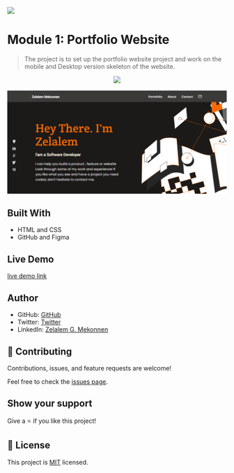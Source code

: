 ![](https://img.shields.io/badge/Microverse-blueviolet)

# Module 1: Portfolio Website

> The project is to set up the portfolio website project and work on the mobile and Desktop version skeleton of the website.

<p align="center">
  <img src="https://github.com/zmekonnen251/portofolio-website/blob/master/mobile-version-homepage.png">
</p>

<p align="center">
  <img src="img/desktop_version.png">
</p>

## Built With

- HTML and CSS
- GitHub and Figma

## Live Demo

[live demo link](https://zmekonnen251.github.io/portofolio-website/)

## Author

- GitHub: [GitHub](https://github.com/zmekonnen251)
- Twitter: [Twitter](https://twitter.com/mek_zela)
- LinkedIn: [Zelalem G. Mekonnen](https://www.linkedin.com/in/zelalem-getachew/)

## 🤝 Contributing

Contributions, issues, and feature requests are welcome!

Feel free to check the [issues page](../../issues/).

## Show your support

Give a ⭐️ if you like this project!

## 📝 License

This project is [MIT](./MIT.md) licensed.
